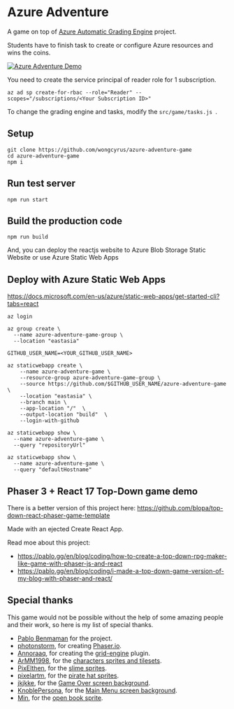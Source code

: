# Azure Adventure
A game on top of [Azure Automatic Grading Engine](https://techcommunity.microsoft.com/t5/educator-developer-blog/microsoft-azure-automatic-grading-engine-oct-2021-update/ba-p/2849141) project.

Students have to finish task to create or configure Azure resources and wins the coins.

[![Azure Adventure Demo](http://img.youtube.com/vi/nfor8kO01_4/0.jpg)](http://www.youtube.com/watch?v=nfor8kO01_4 "Azure Adventure Demo")


You need to create the service principal of reader role for 1 subscription.
```
az ad sp create-for-rbac --role="Reader" --scopes="/subscriptions/<Your Subscription ID>"
```

To change the grading engine and tasks, modify the ```src/game/tasks.js ```.


## Setup
```
git clone https://github.com/wongcyrus/azure-adventure-game
cd azure-adventure-game
npm i
```

## Run test server
```
npm run start
```

## Build the production code
```
npm run build
```

And, you can deploy the reactjs website to Azure Blob Storage Static Website or use Azure Static Web Apps

## Deploy with Azure Static Web Apps

https://docs.microsoft.com/en-us/azure/static-web-apps/get-started-cli?tabs=react 

```
az login

az group create \
  --name azure-adventure-game-group \
  --location "eastasia"
  
GITHUB_USER_NAME=<YOUR_GITHUB_USER_NAME>
  
az staticwebapp create \
    --name azure-adventure-game \
    --resource-group azure-adventure-game-group \
    --source https://github.com/$GITHUB_USER_NAME/azure-adventure-game \
    --location "eastasia" \
    --branch main \
    --app-location "/"  \
    --output-location "build"  \
    --login-with-github

az staticwebapp show \
  --name azure-adventure-game \
  --query "repositoryUrl"

az staticwebapp show \
  --name azure-adventure-game \
  --query "defaultHostname"
```


## Phaser 3 + React 17 Top-Down game demo

There is a better version of this project here: https://github.com/blopa/top-down-react-phaser-game-template

Made with an ejected Create React App.

Read moe about this project:
- https://pablo.gg/en/blog/coding/how-to-create-a-top-down-rpg-maker-like-game-with-phaser-js-and-react
- https://pablo.gg/en/blog/coding/i-made-a-top-down-game-version-of-my-blog-with-phaser-and-react/

## Special thanks
This game would not be possible without the help of some amazing people and their work, so here is my list of special thanks.
- [Pablo Benmaman](https://pablo.gg/en/blog/coding/how-to-create-a-top-down-rpg-maker-like-game-with-phaser-js-and-react/) for the project.
- [photonstorm](https://github.com/photonstorm), for creating [Phaser.io](https://github.com/photonstorm/phaser).
- [Annoraaq](https://github.com/Annoraaq), for creating the [grid-engine](https://github.com/Annoraaq/grid-engine) plugin.
- [ArMM1998](https://itch.io/profile/armm1998), for the [characters sprites and tilesets](https://opengameart.org/content/zelda-like-tilesets-and-sprites).
- [PixElthen](https://elthen.itch.io/), for the [slime sprites](https://opengameart.org/content/pixel-art-mini-slime-sprites).
- [pixelartm](https://itch.io/profile/pixelartm), for the [pirate hat sprites](https://opengameart.org/content/pirate-1).
- [jkjkke](https://opengameart.org/users/jkjkke), for the [Game Over screen background](https://opengameart.org/content/background-6).
- [KnoblePersona](https://opengameart.org/users/knoblepersona), for the [Main Menu screen background](https://opengameart.org/content/ocean-background).
- [Min](https://opengameart.org/users/min), for the [open book sprite](https://opengameart.org/content/open-book-0).
